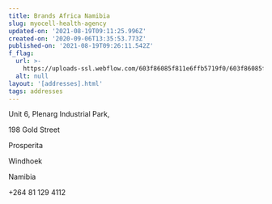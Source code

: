 ```yaml
---
title: Brands Africa Namibia
slug: myocell-health-agency
updated-on: '2021-08-19T09:11:25.996Z'
created-on: '2020-09-06T13:35:53.773Z'
published-on: '2021-08-19T09:26:11.542Z'
f_flag:
  url: >-
    https://uploads-ssl.webflow.com/603f86085f811e6ffb5719f0/603f86085f811e81c7571aff_flag-of-Namibia.png
  alt: null
layout: '[addresses].html'
tags: addresses
---
```


Unit 6, Plenarg Industrial Park,

198 Gold Street

Prosperita

Windhoek

Namibia

+264 81 129 4112
